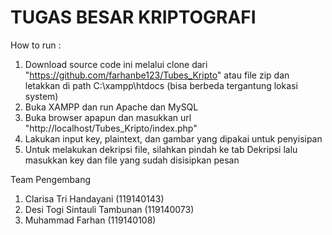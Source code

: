 # TUGAS BESAR KRIPTOGRAFI

How to run :
1.  Download source code ini melalui clone dari "https://github.com/farhanbe123/Tubes_Kripto" atau file zip dan letakkan di path C:\xampp\htdocs (bisa berbeda tergantung lokasi system)
2.  Buka XAMPP dan run Apache dan MySQL
3.  Buka browser apapun dan masukkan url "http://localhost/Tubes_Kripto/index.php"
4.  Lakukan input key, plaintext, dan gambar yang dipakai untuk penyisipan
5.  Untuk melakukan dekripsi file, silahkan pindah ke tab Dekripsi lalu masukkan key dan file yang sudah disisipkan pesan

Team Pengembang
1. Clarisa Tri Handayani (119140143)
2. Desi Togi Sintauli Tambunan (119140073)
3. Muhammad Farhan (119140108)
